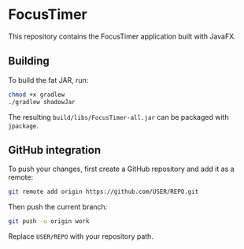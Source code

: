 # FocusTimer

This repository contains the FocusTimer application built with JavaFX.

## Building

To build the fat JAR, run:

```bash
chmod +x gradlew
./gradlew shadowJar
```

The resulting `build/libs/FocusTimer-all.jar` can be packaged with `jpackage`.

## GitHub integration

To push your changes, first create a GitHub repository and add it as a remote:

```bash
git remote add origin https://github.com/USER/REPO.git
```

Then push the current branch:

```bash
git push -u origin work
```

Replace `USER/REPO` with your repository path.
